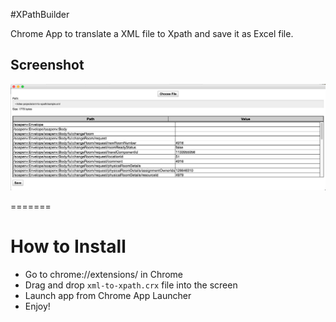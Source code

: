 
#XPathBuilder

Chrome App to translate a XML file to Xpath and save it as Excel file.

## Screenshot
![screenshot](/assets/screenshot.png)

=======
# How to Install
- Go to chrome://extensions/ in Chrome
- Drag and drop `xml-to-xpath.crx` file into the screen
- Launch app from Chrome App Launcher
- Enjoy!
